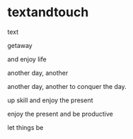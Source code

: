 # textandtouch
text

getaway

and enjoy life

another day, another

another day, another to conquer the day.

up skill and enjoy the present

enjoy the present and be productive 

let things be
